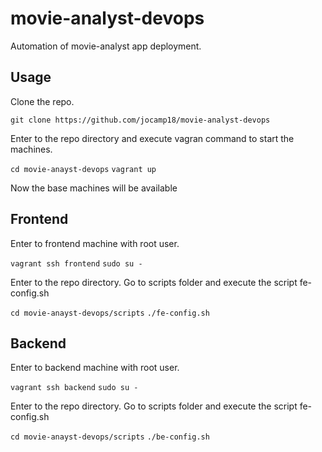 # movie-analyst-devops
Automation of movie-analyst app deployment.
## Usage

Clone the repo.

`git clone https://github.com/jocamp18/movie-analyst-devops`

Enter to the repo directory and execute vagran command to start the machines.

`cd movie-anayst-devops`
`vagrant up`

Now the base machines will be available

## Frontend

 Enter to frontend machine with root user.

`vagrant ssh frontend`
`sudo su -`

Enter to the repo directory. Go to scripts folder and execute the script fe-config.sh

`cd movie-anayst-devops/scripts`
`./fe-config.sh`

## Backend

 Enter to backend machine with root user.

`vagrant ssh backend`
`sudo su -`

Enter to the repo directory. Go to scripts folder and execute the script fe-config.sh

`cd movie-anayst-devops/scripts`
`./be-config.sh`
